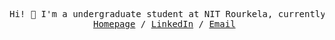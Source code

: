 <p>
  <pre align="center">
Hi! 👋 I'm a undergraduate student at NIT Rourkela, currently studying machine learning and multimodal deep learning.
<a href="https://arnavsamal.github.io">Homepage</a> / <a href="https://www.linkedin.com/in/arnavsamal/">LinkedIn</a> / <a href="mailto:samalarnav@gmail.com">Email</a> </pre>
</p>
